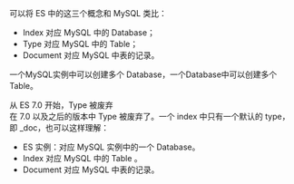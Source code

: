 可以将 ES 中的这三个概念和 MySQL 类比：  

+ Index 对应 MySQL 中的 Database；  
+ Type 对应 MySQL 中的 Table；  
+ Document 对应 MySQL 中表的记录。  

一个MySQL实例中可以创建多个 Database，一个Database中可以创建多个Table。  

从 ES 7.0 开始，Type 被废弃  
在 7.0 以及之后的版本中 Type 被废弃了。一个 index 中只有一个默认的 type，即 _doc，也可以这样理解：
+ ES 实例：对应 MySQL 实例中的一个 Database。  
+ Index 对应 MySQL 中的 Table 。  
+ Document 对应 MySQL 中表的记录。  



